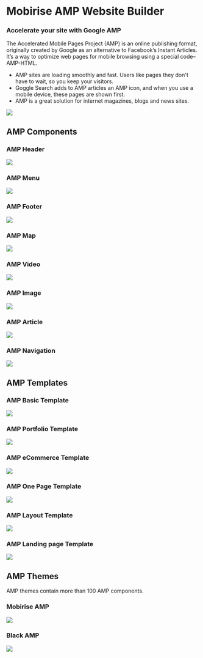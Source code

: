 # Mobirise AMP Website Builder

### Accelerate your site with Google AMP

The Accelerated Mobile Pages Project (AMP) is an online publishing format, originally created by Google as an alternative to Facebook’s Instant Articles. It’s a way to optimize web pages for mobile browsing using a special code–AMP-HTML.

* AMP sites are loading smoothly and fast. Users like pages they don't have to wait, so you keep your visitors.
* Goggle Search adds to AMP articles an AMP iсon, and when you use a mobile device, these pages are shown first.
* AMP is a great solution for internet magazines, blogs and news sites.

<a href="https://mobirise.com/amp-website-builder/"><img src="https://mobirise.com/amp-website-builder/assets/images/amp-themes-blocks-3000x1206.jpg"></a>
  
## AMP Components

### AMP Header

<a href="https://mobirise.com/amp-website-builder/amp-header.html"><img src="https://mobirise.com/extensions/mobiriseamp/assets/images/headers-1200x800.png"></a>

### AMP Menu

<a href="https://mobirise.com/amp-website-builder/amp-menu.html"><img src="https://mobirise.com/amp-website-builder/assets/images/amp-menu-800x1200.jpg"></a>

### AMP Footer

<a href="https://mobirise.com/amp-website-builder/amp-footer.html"><img src="https://mobirise.com/amp-website-builder/assets/images/footer-800x1200.jpg"></a>

### AMP Map

<a href="https://mobirise.com/amp-website-builder/amp-map.html"><img src="https://mobirise.com/amp-website-builder/assets/images/map-800x1200.jpg"></a>

### AMP Video

<a href="https://mobirise.com/amp-website-builder/amp-video.html"><img src="https://mobirise.com/amp-website-builder/assets/images/video-800x1200.jpg"></a>

### AMP Image

<a href="https://mobirise.com/amp-website-builder/amp-image.html"><img src="https://mobirise.com/amp-website-builder/assets/images/images-800x1200.jpg"></a>

### AMP Article

<a href="https://mobirise.com/amp-website-builder/amp-article.html"><img src="https://mobirise.com/amp-website-builder/assets/images/article-1-800x1200.jpg"></a>

### AMP Navigation

<a href="https://mobirise.com/amp-website-builder/amp-navigation.html"><img src="https://mobirise.com/amp-website-builder/assets/images/amp-navigation-800x1200.jpg"></a>

## AMP Templates

### AMP Basic Template

<a href="https://mobirise.com/amp-website-builder/amp-basic-template/"><img src="https://mobirise.com/amp-website-builder/assets/images/amp-navigation-800x1200.jpg"></a>

### AMP Portfolio Template

<a href="https://mobirise.com/amp-website-builder/amp-portfolio-template/"><img src="https://mobirise.com/amp-website-builder/assets/images/portfolio-1000x1200.jpg"></a>

### AMP eСommerce Template

<a href="https://mobirise.com/amp-website-builder/amp-ecommerce-template/"><img src="https://mobirise.com/amp-website-builder/assets/images/ecommerce-1000x1200.jpg"></a>

### AMP One Page Template

<a href="https://mobirise.com/amp-website-builder/amp-one-page-template/"><img src="https://mobirise.com/amp-website-builder/assets/images/one-page-1000x1200.jpg"></a>

### AMP Layout Template

<a href="https://mobirise.com/amp-website-builder/amp-layout-template/"><img src="https://mobirise.com/amp-website-builder/assets/images/layout-1000x1200.jpg"></a>

### AMP Landing page Template

<a href="https://mobirise.com/amp-website-builder/amp-landing-page-template/"><img src="https://mobirise.com/amp-website-builder/assets/images/landing-page-1000x1200.jpg"></a>

## AMP Themes

AMP themes contain more than 100 AMP components.

### Mobirise AMP

<a href="https://mobirise.com/extensions/mobiriseamp/"><img src="https://mobirise.com/extensions/mobiriseamp/assets/images/amp-2048x707.jpg"></a>

### Black AMP

<a href="https://mobirise.com/extensions/blackamp/"><img src="https://mobirise.com/extensions/blackamp/assets/images/slozhnaa-2000x701.jpg"></a>

